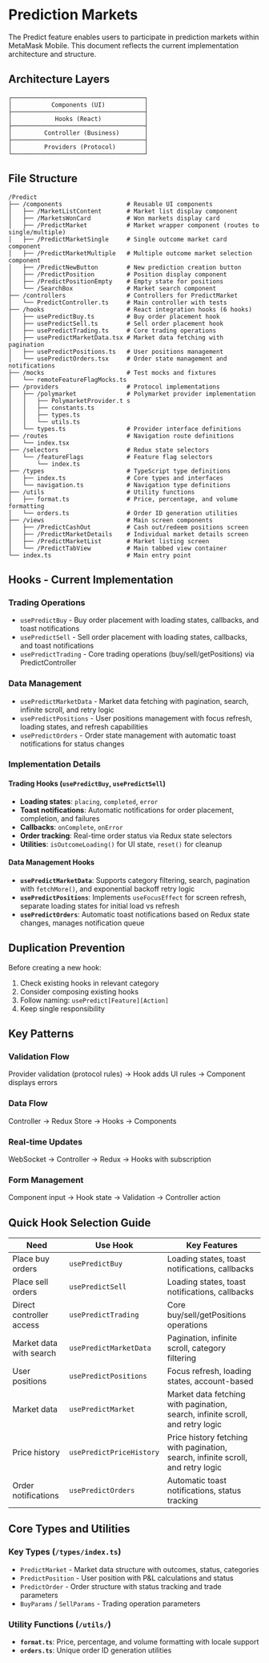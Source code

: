 # Prediction Markets

The Predict feature enables users to participate in prediction markets within MetaMask Mobile. This document reflects the current implementation architecture and structure.

## Architecture Layers

```
┌─────────────────────────────────────┐
│           Components (UI)           │
├─────────────────────────────────────┤
│            Hooks (React)            │
├─────────────────────────────────────┤
│         Controller (Business)       │
├─────────────────────────────────────┤
│         Providers (Protocol)        │
└─────────────────────────────────────┘
```

## File Structure

```
/Predict
├── /components                  # Reusable UI components
│   ├── /MarketListContent       # Market list display component
│   ├── /MarketsWonCard          # Won markets display card
│   ├── /PredictMarket           # Market wrapper component (routes to single/multiple)
│   ├── /PredictMarketSingle     # Single outcome market card component
│   ├── /PredictMarketMultiple   # Multiple outcome market selection component
│   ├── /PredictNewButton        # New prediction creation button
│   ├── /PredictPosition         # Position display component
│   ├── /PredictPositionEmpty    # Empty state for positions
│   └── /SearchBox               # Market search component
├── /controllers                 # Controllers for PredictMarket
│   └── PredictController.ts     # Main controller with tests
├── /hooks                       # React integration hooks (6 hooks)
│   ├── usePredictBuy.ts         # Buy order placement hook
│   ├── usePredictSell.ts        # Sell order placement hook
│   ├── usePredictTrading.ts     # Core trading operations
│   ├── usePredictMarketData.tsx # Market data fetching with pagination
│   ├── usePredictPositions.ts   # User positions management
│   └── usePredictOrders.tsx     # Order state management and notifications
├── /mocks                       # Test mocks and fixtures
│   └── remoteFeatureFlagMocks.ts
├── /providers                   # Protocol implementations
│   ├── /polymarket              # Polymarket provider implementation
│   │   ├── PolymarketProvider.t s
│   │   ├── constants.ts
│   │   ├── types.ts
│   │   └── utils.ts
│   └── types.ts                 # Provider interface definitions
├── /routes                      # Navigation route definitions
│   └── index.tsx
├── /selectors                   # Redux state selectors
│   └── /featureFlags            # Feature flag selectors
│       └── index.ts
├── /types                       # TypeScript type definitions
│   ├── index.ts                 # Core types and interfaces
│   └── navigation.ts            # Navigation type definitions
├── /utils                       # Utility functions
│   ├── format.ts                # Price, percentage, and volume formatting
│   └── orders.ts                # Order ID generation utilities
├── /views                       # Main screen components
│   ├── /PredictCashOut          # Cash out/redeem positions screen
│   ├── /PredictMarketDetails    # Individual market details screen
│   ├── /PredictMarketList       # Market listing screen
│   └── /PredictTabView          # Main tabbed view container
└── index.ts                     # Main entry point
```

## Hooks - Current Implementation

### Trading Operations

- `usePredictBuy` - Buy order placement with loading states, callbacks, and toast notifications
- `usePredictSell` - Sell order placement with loading states, callbacks, and toast notifications
- `usePredictTrading` - Core trading operations (buy/sell/getPositions) via PredictController

### Data Management

- `usePredictMarketData` - Market data fetching with pagination, search, infinite scroll, and retry logic
- `usePredictPositions` - User positions management with focus refresh, loading states, and refresh capabilities
- `usePredictOrders` - Order state management with automatic toast notifications for status changes

### Implementation Details

#### Trading Hooks (`usePredictBuy`, `usePredictSell`)

- **Loading states**: `placing`, `completed`, `error`
- **Toast notifications**: Automatic notifications for order placement, completion, and failures
- **Callbacks**: `onComplete`, `onError`
- **Order tracking**: Real-time order status via Redux state selectors
- **Utilities**: `isOutcomeLoading()` for UI state, `reset()` for cleanup

#### Data Management Hooks

- **`usePredictMarketData`**: Supports category filtering, search, pagination with `fetchMore()`, and exponential backoff retry logic
- **`usePredictPositions`**: Implements `useFocusEffect` for screen refresh, separate loading states for initial load vs refresh
- **`usePredictOrders`**: Automatic toast notifications based on Redux state changes, manages notification queue

## Duplication Prevention

Before creating a new hook:

1. Check existing hooks in relevant category
2. Consider composing existing hooks
3. Follow naming: `usePredict[Feature][Action]`
4. Keep single responsibility

## Key Patterns

### Validation Flow

Provider validation (protocol rules) → Hook adds UI rules → Component displays errors

### Data Flow

Controller → Redux Store → Hooks → Components

### Real-time Updates

WebSocket → Controller → Redux → Hooks with subscription

### Form Management

Component input → Hook state → Validation → Controller action

## Quick Hook Selection Guide

| Need                     | Use Hook                 | Key Features                                                                     |
| ------------------------ | ------------------------ | -------------------------------------------------------------------------------- |
| Place buy orders         | `usePredictBuy`          | Loading states, toast notifications, callbacks                                   |
| Place sell orders        | `usePredictSell`         | Loading states, toast notifications, callbacks                                   |
| Direct controller access | `usePredictTrading`      | Core buy/sell/getPositions operations                                            |
| Market data with search  | `usePredictMarketData`   | Pagination, infinite scroll, category filtering                                  |
| User positions           | `usePredictPositions`    | Focus refresh, loading states, account-based                                     |
| Market data              | `usePredictMarket`       | Market data fetching with pagination, search, infinite scroll, and retry logic   |
| Price history            | `usePredictPriceHistory` | Price history fetching with pagination, search, infinite scroll, and retry logic |
| Order notifications      | `usePredictOrders`       | Automatic toast notifications, status tracking                                   |

## Core Types and Utilities

### Key Types (`/types/index.ts`)

- `PredictMarket` - Market data structure with outcomes, status, categories
- `PredictPosition` - User position with P&L calculations and status
- `PredictOrder` - Order structure with status tracking and trade parameters
- `BuyParams` / `SellParams` - Trading operation parameters

### Utility Functions (`/utils/`)

- **`format.ts`**: Price, percentage, and volume formatting with locale support
- **`orders.ts`**: Unique order ID generation utilities
